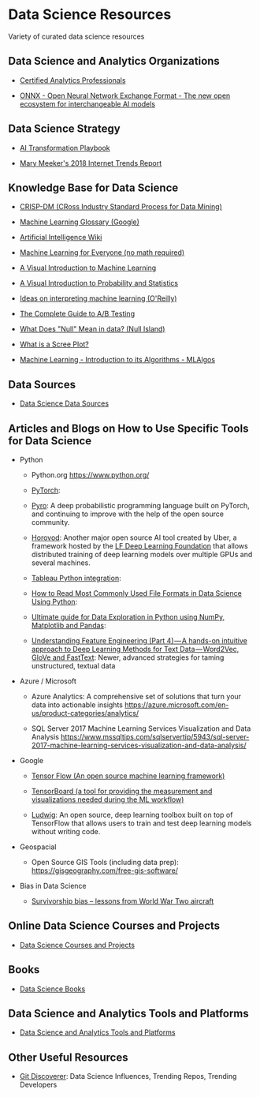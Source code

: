 # Data Science Resources
Variety of curated data science resources

## Data Science and Analytics Organizations
- [Certified Analytics Professionals](https://www.certifiedanalytics.org/)

- [ONNX - Open Neural Network Exchange Format - The new open ecosystem for interchangeable AI models](https://onnx.ai/)

## Data Science Strategy
- [AI Transformation Playbook](https://landing.ai/ai-transformation-playbook/)

- [Mary Meeker's 2018 Internet Trends Report](https://www.recode.net/2018/5/30/17385116/mary-meeker-slides-internet-trends-code-conference-2018)

## Knowledge Base for Data Science
- [CRISP-DM (CRoss Industry Standard Process for Data Mining)](https://en.wikipedia.org/wiki/Cross-industry_standard_process_for_data_mining)

- [Machine Learning Glossary (Google)](https://developers.google.com/machine-learning/glossary/)

- [Artificial Intelligence Wiki](https://www.datarobot.com/wiki/)

- [Machine Learning for Everyone (no math required)](https://vas3k.com/blog/machine_learning/)

- [A Visual Introduction to Machine Learning](http://www.r2d3.us/)

- [A Visual Introduction to Probability and Statistics](https://seeing-theory.brown.edu/index.html#firstPage)

- [Ideas on interpreting machine learning (O'Reilly)](https://www.oreilly.com/ideas/ideas-on-interpreting-machine-learning)

- [The Complete Guide to A/B Testing](https://vwo.com/ab-testing/)

- [What Does "Null" Mean in data? (Null Island)](https://www.youtube.com/watch?v=bjvIpI-1w84)

- [What is a Scree Plot?](https://en.wikipedia.org/wiki/Scree_plot)

- [Machine Learning - Introduction to its Algorithms - MLAlgos](https://vinodsblog.com/2018/03/26/machine-learning-introduction-to-its-algorithms-mlalgos/)

## Data Sources
- [Data Science Data Sources](https://github.com/tunlusoy/Data-Science-Data-Sources/blob/master/README.md)

## Articles and Blogs on How to Use Specific Tools for Data Science
- Python
  
  - Python.org
  https://www.python.org/
  
  - [PyTorch](https://www.cuelogic.com/blog/pytorch-in-10-mins): 
  
  - [Pyro](http://pyro.ai/): A deep probabilistic programming language built on PyTorch, and continuing to improve with the help of the open source community.
  
  - [Horovod](http://horovod.ai/): Another major open source AI tool created by Uber, a framework hosted by the [LF Deep Learning Foundation](https://www.linuxfoundation.org/projects/deep-learning/join/) that allows distributed training of deep learning models over multiple GPUs and several machines.
  
  - [Tableau Python integration](https://github.com/tableau/TabPy): 
  
  - [How to Read Most Commonly Used File Formats in Data Science Using Python](https://www.analyticsvidhya.com/blog/2017/03/read-commonly-used-formats-using-python/): 

  - [Ultimate guide for Data Exploration in Python using NumPy, Matplotlib and Pandas](https://www.analyticsvidhya.com/blog/2015/04/comprehensive-guide-data-exploration-sas-using-python-numpy-scipy-matplotlib-pandas/):
  
  - [Understanding Feature Engineering (Part 4) — A hands-on intuitive approach to Deep Learning Methods for Text Data — Word2Vec, GloVe and FastText](https://towardsdatascience.com/understanding-feature-engineering-part-4-deep-learning-methods-for-text-data-96c44370bbfa): Newer, advanced strategies for taming unstructured, textual data
  
- Azure / Microsoft
  
  - Azure Analytics: A comprehensive set of solutions that turn your data into actionable insights
  https://azure.microsoft.com/en-us/product-categories/analytics/
  
  - SQL Server 2017 Machine Learning Services Visualization and Data Analysis
  https://www.mssqltips.com/sqlservertip/5943/sql-server-2017-machine-learning-services-visualization-and-data-analysis/

- Google

  - [Tensor Flow (An open source machine learning framework)](https://www.tensorflow.org/)
  
  - [TensorBoard (a tool for providing the measurement and visualizations needed during the ML workflow)](https://colab.research.google.com/github/tensorflow/tensorboard/blob/master/docs/r2/tensorboard_quickstart.ipynb)

  - [Ludwig](https://uber.github.io/ludwig/): An open source, deep learning toolbox built on top of TensorFlow that allows users to train and test deep learning models without writing code.
  
- Geospacial

  - Open Source GIS Tools (including data prep): https://gisgeography.com/free-gis-software/

- Bias in Data Science

  - [Survivorship bias – lessons from World War Two aircraft](https://clearthinking.co/survivorship-bias/)
  
  
## Online Data Science Courses and Projects
- [Data Science Courses and Projects](https://github.com/tunlusoy/Data-Science-Courses-and-Projects/blob/master/README.md)

## Books
- [Data Science Books](https://github.com/tunlusoy/Data-Science-Books/blob/master/README.md)

## Data Science and Analytics Tools and Platforms
- [Data Science and Analytics Tools and Platforms](https://github.com/tunlusoy/Data-Science-Tools)

## Other Useful Resources
- [Git Discoverer](https://gitdiscoverer.shinyapps.io/rstudio-shiny-contest/): Data Science Influences, Trending Repos, Trending Developers



